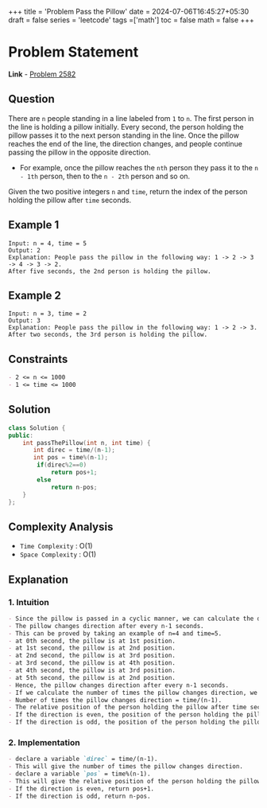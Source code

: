 +++
title = 'Problem Pass the Pillow'
date = 2024-07-06T16:45:27+05:30
draft = false
series = 'leetcode'
tags =['math']
toc = false
math = false
+++

# Problem Statement

**Link** - [Problem 2582](https://leetcode.com/problems/pass-the-pillow/description/)

## Question

There are `n` people standing in a line labeled from `1` to `n`. The first person in the line is holding a pillow initially. Every second, the person holding the pillow passes it to the next person standing in the line. Once the pillow reaches the end of the line, the direction changes, and people continue passing the pillow in the opposite direction.

- For example, once the pillow reaches the `nth` person they pass it to the `n - 1th` person, then to the `n - 2th` person and so on.

Given the two positive integers `n` and `time`, return the index of the person holding the pillow after `time` seconds.

## Example 1

```
Input: n = 4, time = 5
Output: 2
Explanation: People pass the pillow in the following way: 1 -> 2 -> 3 -> 4 -> 3 -> 2.
After five seconds, the 2nd person is holding the pillow.
```

## Example 2

```
Input: n = 3, time = 2
Output: 3
Explanation: People pass the pillow in the following way: 1 -> 2 -> 3.
After two seconds, the 3rd person is holding the pillow.
```

## Constraints

```markdown
- 2 <= n <= 1000
- 1 <= time <= 1000
```

## Solution

```cpp
class Solution {
public:
    int passThePillow(int n, int time) {
       int direc = time/(n-1);
       int pos = time%(n-1);
        if(direc%2==0)
            return pos+1;
        else
            return n-pos;
    }
};
```

## Complexity Analysis

- `Time Complexity` : O(1)
- `Space Complexity` : O(1)

## Explanation

### 1. Intuition

```markdown
- Since the pillow is passed in a cyclic manner, we can calculate the direction and position of the person holding the pillow after time seconds.
- The pillow changes direction after every n-1 seconds.
- This can be proved by taking an example of n=4 and time=5.
- at 0th second, the pillow is at 1st position.
- at 1st second, the pillow is at 2nd position.
- at 2nd second, the pillow is at 3rd position.
- at 3rd second, the pillow is at 4th position.
- at 4th second, the pillow is at 3rd position.
- at 5th second, the pillow is at 2nd position.
- Hence, the pillow changes direction after every n-1 seconds.
- If we calculate the number of times the pillow changes direction, we can calculate the position of the person holding the pillow after time seconds.
- Number of times the pillow changes direction = time/(n-1).
- The relative position of the person holding the pillow after time seconds = time%(n-1).
- If the direction is even, the position of the person holding the pillow = pos+1. (this means the pillow was moving from left to right)
- If the direction is odd, the position of the person holding the pillow = n-pos. (this means the pillow was moving from right to left)
```

### 2. Implementation

```markdown
- declare a variable `direc` = time/(n-1).
- This will give the number of times the pillow changes direction.
- declare a variable `pos` = time%(n-1).
- This will give the relative position of the person holding the pillow after time seconds.
- If the direction is even, return pos+1.
- If the direction is odd, return n-pos.
```
